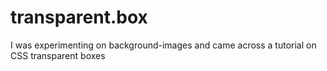 # transparent.box
I was experimenting on background-images and came across a tutorial on CSS transparent boxes
